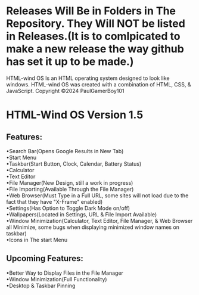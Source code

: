 # Releases Will Be in Folders in The Repository. They Will NOT be listed in Releases.(It is to comlpicated to make a new release the way github has set it up to be made.)


HTML-wind OS Is an HTML operating system designed to look like windows.
HTML-wind OS was created with a combination of HTML, CSS, & JavaScript.
Copyright ©2024 PaulGamerBoy101

# HTML-Wind OS Version 1.5

## Features:

•Search Bar(Opens Google Results in New Tab)  
•Start Menu  
•Taskbar(Start Button, Clock, Calendar, Battery Status)  
•Calculator  
•Text Editor  
•File Manager(New Design, still a work in progress)  
•File Importing(Available Through the File Manager)  
•Web Browser(Must Type in a Full URL, some sites will not load due to
the fact that they have "X-Frame" enabled)  
•Settings(Has Option to Toggle Dark Mode on/off)  
•Wallpapers(Located in Settings, URL & File Import Available)  
•Window Minimization(Calculator, Text Editor, File Manager, & Web
Browser all Minimize, some bugs when displaying minimized window names
on taskbar)  
•Icons in The start Menu  

## Upcoming Features:

•Better Way to Display Files in the File Manager  
•Window Minimization(Full Functionality)  
•Desktop & Taskbar Pinning  
